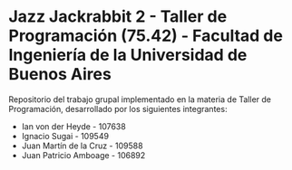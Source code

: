 # Jazz Jackrabbit 2 - Taller de Programación (75.42) - Facultad de Ingeniería de la Universidad de Buenos Aires

Repositorio del trabajo grupal implementado en la materia de Taller de Programación, desarrollado por los siguientes integrantes:
- Ian von der Heyde - 107638
- Ignacio Sugai - 109549
- Juan Martín de la Cruz - 109588
- Juan Patricio Amboage - 106892
